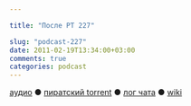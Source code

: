 ```yaml
---

title: "После РТ 227"

slug: "podcast-227"
date: 2011-02-19T13:34:00+03:00
comments: true
categories: podcast
---
```

[аудио](http://cdn.radio-t.com/rt227post.mp3) ● [пиратский torrent](http://pirates.radio-t.com/torrents/rt227post.mp3.torrent) ● [лог чата](http://chat.radio-t.com/logs/radio-t-227.html) ● [wiki](http://wiki.radio-t.com/%D0%9F%D0%BE%D1%81%D0%BB%D0%B5_%D0%A0%D0%A2_227)<audio src="http://cdn.radio-t.com/rt227post.mp3" preload="none">
